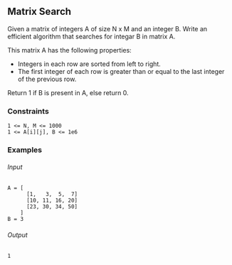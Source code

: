 ## Matrix Search
Given a matrix of integers A of size N x M and an integer B. Write an efficient algorithm that searches for integar B in matrix A.

This matrix A has the following properties:
- Integers in each row are sorted from left to right.
- The first integer of each row is greater than or equal to the last integer of the previous row.

Return 1 if B is present in A, else return 0. 

### Constraints
```
1 <= N, M <= 1000
1 <= A[i][j], B <= 1e6
```

### Examples
###### Input
```
A = [ 
      [1,   3,  5,  7]
      [10, 11, 16, 20]
      [23, 30, 34, 50]  
    ]
B = 3
```
###### Output
```
1
```